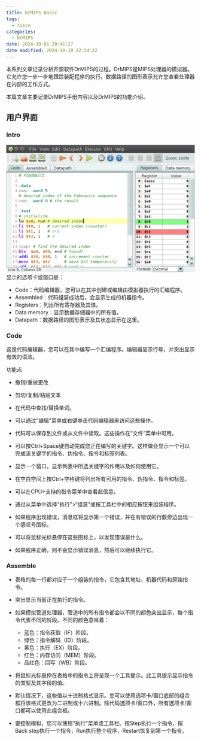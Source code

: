 ```yaml
---
title: DrMIPS Basic
tags:
  - riscv
categories:
  - DrMIPS
date: 2024-10-01 20:41:27
date modified: 2024-10-10 22:54:22
---
```

本系列文章记录分析开源软件DrMIPS的过程。DrMIPS是MIPS处理器的模拟器。它允许您一步一步地跟踪装配程序的执行。数据路径的图形表示允许您查看处理器在内部的工作方式。

本篇文章主要记录DrMIPS手册内容以及DrMIPS的功能介绍。

## 用户界面
### Intro
![](https://github.com/amor-mio-de-mi-vida/picx-images-hosting/raw/master/drips/Pasted-image-20241003131524.5tr0cptjgs.webp)
显示的选项卡或窗口是：
- Code：代码编辑器，您可以在其中创建或编辑由模拟器执行的汇编程序。
- Assembled：代码组装成功后，会显示生成的机器指令。
- Registers：列出所有寄存器及其值。
- Data memory：显示数据存储器中的所有值。
- Datapath：数据路径的图形表示及其状态显示在这里。
### Code

这是代码编辑器，您可以在其中编写一个汇编程序。编辑器显示行号，并突出显示有效的语法。

功能点
- 撤销/重做更改
- 剪切/复制/粘贴文本
- 在代码中查找/替换单词。
- 可以通过“编辑”菜单或右键单击代码编辑器来访问这些操作。
- 代码可以保存到文件或从文件中读取。这些操作在“文件”菜单中可用。

- 可以按Ctrl+Space键自动完成您正在编写的关键字。这样做会显示一个可以完成该关键字的指令、伪指令、指令和标签列表。
- 显示一个窗口，显示列表中所选关键字的作用以及如何使用它。
- 在空白空间上按Ctrl+空格键将列出所有可用的指令、伪指令、指令和标签。
- 可以在CPU>支持的指令菜单中查看此信息。

- 通过从菜单中选择“执行”>“组装”或按工具栏中的相应按钮来组装程序。
- 如果程序出现错误，消息框将显示第一个错误，并在有错误的行数旁边出现一个感叹号图标。
- 可以将鼠标光标悬停在这些图标上，以发现错误是什么。
- 如果程序正确，则不会显示错误消息，然后可以继续执行它。

### Assemble

- 表格的每一行都对应于一个组装的指令，它包含其地址、机器代码和原始指令。
- 突出显示当前正在执行的指令。

- 如果模拟管道处理器，管道中的所有指令都会以不同的颜色突出显示，每个指令代表不同的阶段。不同的颜色意味着：
	- 蓝色：指令获取（IF）阶段。
	- 绿色：指令解码（ID）阶段。
	- 黄色：执行（EX）阶段。
	- 红色：内存访问（MEM）阶段。
	- 品红色：回写（WB）阶段。

- 将鼠标光标悬停在表格中的指令上将呈现一个工具提示。此工具提示显示指令的类型及其字段的值。
- 默认情况下，这些值以十进制格式显示。您可以使用选项卡/窗口底部的组合框将该格式更改为二进制或十六进制。除代码选项卡/窗口外，所有选项卡/窗口都可以使用此组合框。
- 要控制模拟，您可以使用“执行”菜单或工具栏。按Step执行一个指令，按Back step执行一个指令，Run执行整个程序，Restart恢复到第一个指令。


